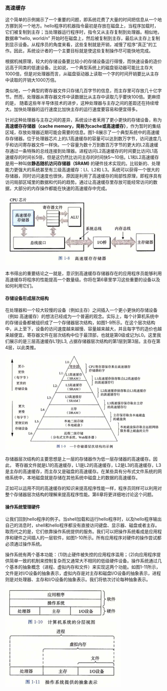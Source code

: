 ### 高速缓存

​		这个简单的示例揭示了一个重要的问题，即系统花费了大量的时间把信息从一个地方挪到另一个地方。hello程序的机器指令最初是存放在磁盘上，当程序加载时，它们被复制到主存；当处理器运行程序时，指令又从主存复制到处理器。相似地，数据串“hello, world/n” 开始时在磁盘上，然后被复制到主存，最后从主存上复制到显示设备。从程序员的角度来看，这些复制就是开销，减慢了程序“真正”的工作。因此，系统设计者的一个主要目标就是使这些复制操作尽可能快地完成。

​		根据机械原理，较大的存储设备要比较小的存储设备运行得慢，而快速设备的造价远高于同类的低速设备。比如说，一个典型系统上的磁盘驱动器可能比主存大1000倍，但是对处理器而言，从磁盘驱动器上读取一个字的时间开销要比从主存中读取的开销大1000万倍。

​		类似地，一个典型的寄存器文件只存储几百字节的信息，而主存里可存放几十亿字节。然而，处理器从寄存器文件中读数据比从主存中读取几乎要快100倍。更麻烦的是， 随着这些年半导体技术的进步，这种处理器与主存之间的差距还在持续增大。加快处理器的运行速度比加快主存的运行速度要容易和便宜得多。

​		针对这种处理器与主存之间的差异，系统设计者釆用了更小更快的存储设备，称为**高速缓存存储器（cache memory，简称为cache或高速缓存）**，作为暂时的集结区域，存放处理器近期可能会需要的信息。图1-8展示了一个典型系统中的高速缓存存储器。位于处理器芯片上的L1高速缓存的容量可以达到数万字节，访问速度几乎和访问寄存器文件一样快。一个容量为数十万到数百万字节的更大的L2高速缓存通过一条特殊的总线连接到处理器。进程访问L2高速缓存的时间要比访问L1高速缓存的时间长5倍，但是这仍然比访问主存的时间快5〜10倍。L1和L2高速缓存是用一种叫做**静态随机访问存储器（SRAM)** 的硬件技术实现的。比较新的、处理能力更强大的系统甚至有三级高速缓存：LI、L2和 L3。系统可以获得一个很大的存储器，同时访问速度也很快，原因是利用了高速缓存的局部性原理，即程序具有访问局部区域里的数据和代码的趋势。通过让高速缓存里存放可能经常访问的数据，大部分的内存操作都能在快速的高速缓存中完成。

![05高速缓存存储器](./markdownimage/05高速缓存存储器.png)

​		本书得出的重要结论之一就是，意识到高速缓存存储器存在的应用程序员能够利用高速缓存将程序的性能提高一个数量级。你将在第6章里学习这些重要的设备以及如何利用它们。

#### 存储设备形成层次结构

​		在处理器和一个较大较慢的设备（例如主存）之间插入一个更小更快的存储设备（例如 高速缓存）的想法已经成为一个普遍的观念。实际上，每个计算机系统中的存储设备都被组织成了一个存储器层次结构，如图1-9所示。在这个层次结构中，从上至下，设备的访问速度越来越慢、容量越来越大，并且每字节的造价也越来越便宜。寄存器文件在层次结构中位于最顶部，也就是第0级或记为L0。这里我们展示的是三层高速缓存L1到L3, 占据存储器层次结构的第1层到第3层。主存在第4层，以此类推。

![05存储器层次结构示例](./markdownimage/05存储器层次结构示例.png)

​		存储器层次结构的主要思想是上一层的存储器作为低一层存储器的高速缓存。因此， 寄存器文件就是L1的高速缓存，L1是L2的高速缓存，L2是L3的高速缓存，L3是主存的高速缓存，而主存又是磁盘的高速缓存。在某些具有分布式文件系统的网络系统中，本地磁盘就是存储在其他系统中磁盘上的数据的高速缓存。

​		正如可以运用不同的高速缓存的知识来提高程序性能一样，程序员同样可以利用对整个存储器层次结构的理解来提高程序性能。第6章将更详细地讨论这个问题。

#### 操作系统管理硬件

​		让我们回到hello程序的例子。当shell加载和运行hello程序时，以及hello程序输出自己的消息时，shell和hello程序都没有直接访问键盘、显示器、磁盘或者主存。取而代之的是，它们依靠操作系统提供的服务。我们可以把操作系统看成是应用程序和硬件之间插人的一层软件，如图1-10所示。所有应用程序对硬件的操作尝试都必须通过操作系统。

​		操作系统有两个基本功能：（1)防止硬件被失控的应用程序滥用；（2)向应用程序提供简单一致的机制来控制复杂而又通常大不相同的低级硬件设备。操作系统通过几个基本的抽象概念（进程、虚拟内存和文件）来实现这两个功能。如图1-11所示，文件是对I/O设备的抽象表示，虚拟内存是对主存和磁盘I/O设备的抽象表示，进程则是对处理器、主存和I/O设备的抽象表示。我们将依次讨论每种抽象表示。

![05操作系统提供的抽象表示](./markdownimage/05操作系统提供的抽象表示.png)